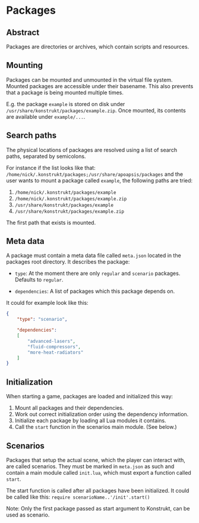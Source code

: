 Packages
========

Abstract
--------

Packages are directories or archives, which contain scripts and resources.


Mounting
--------

Packages can be mounted and unmounted in the virtual file system.
Mounted packages are accessible under their basename.  This also prevents that a
package is being mounted multiple times.

E.g. the package `example` is stored on disk under `/usr/share/konstrukt/packages/example.zip`.
Once mounted, its contents are available under `example/...`.


Search paths
------------

The physical locations of packages are resolved using a list of search paths,
separated by semicolons.

For instance if the list looks like that:
`/home/nick/.konstrukt/packages;/usr/share/apoapsis/packages` and the user wants
to mount a package called `example`, the following paths are tried:

1. `/home/nick/.konstrukt/packages/example`
2. `/home/nick/.konstrukt/packages/example.zip`
3. `/usr/share/konstrukt/packages/example`
4. `/usr/share/konstrukt/packages/example.zip`

The first path that exists is mounted.


Meta data
---------

A package must contain a meta data file called `meta.json` located in the
packages root directory.  It describes the package:

- `type`:
At the moment there are only `regular` and `scenario` packages.
Defaults to `regular`.

- `dependencies`:
A list of packages which this package depends on.

It could for example look like this:
```json
{
    "type": "scenario",

    "dependencies":
    [
        "advanced-lasers",
        "fluid-compressors",
        "more-heat-radiators"
    ]
}
```


Initialization
--------------

When starting a game, packages are loaded and initialized this way:

1. Mount all packages and their dependencies.
2. Work out correct initialization order using the dependency information.
3. Initialize each package by loading all Lua modules it contains.
4. Call the `start` function in the scenarios main module. (See below.)


Scenarios
---------

Packages that setup the actual scene, which the player can interact with,
are called scenarios.  They must be marked in `meta.json` as such and contain a
main module called `init.lua`, which must export a function called `start`.

The start function is called after all packages have been initialized.
It could be called like this:  `require scenarioName..'/init'.start()`

Note:  Only the first package passed as start argument to Konstrukt, can be used
as scenario.
